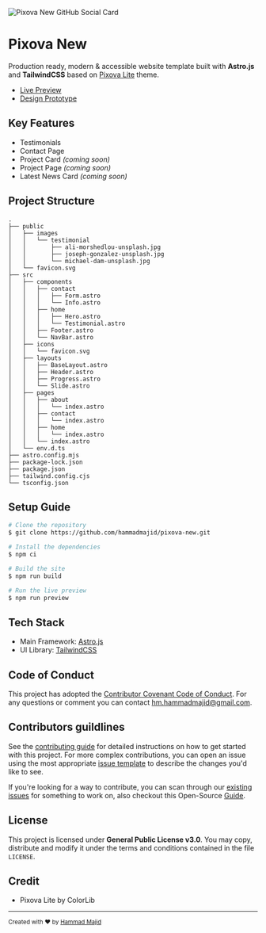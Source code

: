 ![Pixova New GitHub Social Card](https://user-images.githubusercontent.com/67387019/210561021-70fed8d5-eb09-454e-aefa-d57dff61ac59.png)

# Pixova New

Production ready, modern & accessible website template built with **Astro.js** and **TailwindCSS** based on [Pixova Lite](https://colorlib.com/wp/themes/pixova-lite/) theme.

- [Live Preview](https://pixova-new.vercel.app/home)
- [Design Prototype](https://www.figma.com/community/file/1191395768220581342)

## Key Features

- Testimonials
- Contact Page
- Project Card *(coming soon)*
- Project Page *(coming soon)*
- Latest News Card *(coming soon)*

## Project Structure

```
.
├── public
│   ├── images
│   │   └── testimonial
│   │       ├── ali-morshedlou-unsplash.jpg
│   │       ├── joseph-gonzalez-unsplash.jpg
│   │       └── michael-dam-unsplash.jpg
│   └── favicon.svg
├── src
│   ├── components
│   │   ├── contact
│   │   │   ├── Form.astro
│   │   │   └── Info.astro
│   │   ├── home
│   │   │   ├── Hero.astro
│   │   │   └── Testimonial.astro
│   │   ├── Footer.astro
│   │   └── NavBar.astro
│   ├── icons
│   │   └── favicon.svg
│   ├── layouts
│   │   ├── BaseLayout.astro
│   │   ├── Header.astro
│   │   ├── Progress.astro
│   │   └── Slide.astro
│   ├── pages
│   │   ├── about
│   │   │   └── index.astro
│   │   ├── contact
│   │   │   └── index.astro
│   │   ├── home
│   │   │   └── index.astro
│   │   └── index.astro
│   └── env.d.ts
├── astro.config.mjs
├── package-lock.json
├── package.json
├── tailwind.config.cjs
└── tsconfig.json
```

## Setup Guide

```bash
# Clone the repository
$ git clone https://github.com/hammadmajid/pixova-new.git

# Install the dependencies
$ npm ci 

# Build the site
$ npm run build

# Run the live preview
$ npm run preview
```

## Tech Stack

- Main Framework: [Astro.js]()
- UI Library: [TailwindCSS]()

## Code of Conduct

This project has adopted the [Contributor Covenant Code of Conduct](./CODE_OF_CONDUCT.md). For any questions or comment you can contact [hm.hammadmajid@gmail.com](mailto:hm.hammadmajid@gmail.com).

## Contributors guildlines

See the [contributing guide](./CONTRIBUTING.md) for detailed instructions on how to get started with this project. For more complex contributions, you can open an issue using the most appropriate [issue template](https://github.com/hammadmajid/pixova-new/issues/new/choose) to describe the changes you'd like to see.

If you're looking for a way to contribute, you can scan through our [existing issues](https://github.com/hammadmajid/pixova-new/issues) for something to work on, also checkout this Open-Source [Guide](https://opensource.guide/).

## License

This project is licensed under **General Public License v3.0**. You may copy, distribute and modify it under the terms and conditions contained in the file `LICENSE`.

## Credit

- Pixova Lite by ColorLib

---

<sub>Created with :heart: by [Hammad Majid](https://github.com/hammadmajid/)</sub>
